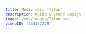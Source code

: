 ```yaml
---
title: Music <br> 'Titan'
description: Music & Sound Design
image: /cms/images/Titan.png
vimeoID: '234137729'
---
```





